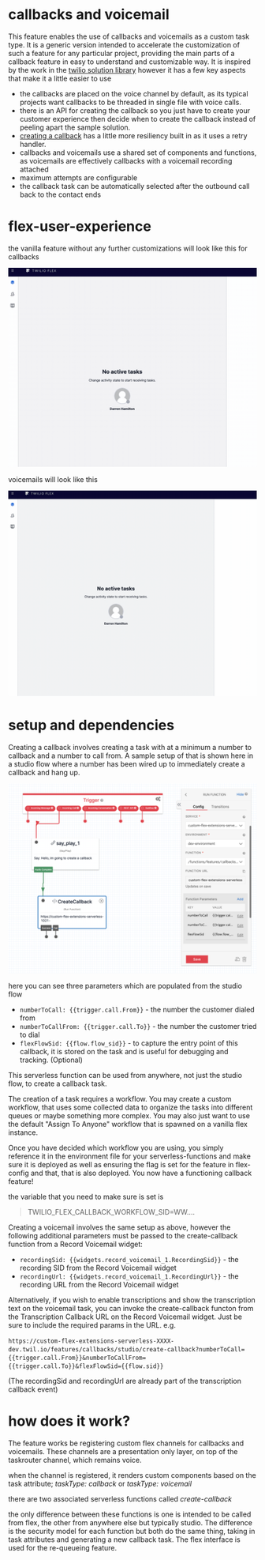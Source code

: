 # callbacks and voicemail

This feature enables the use of callbacks and voicemails as a custom task type. It is a generic version intended to accelerate the customization of such a feature for any particular project, providing the main parts of a callback feature in easy to understand and customizable way. It is inspired by the work in the [twilio solution library](https://www.twilio.com/docs/flex/solutions-library/queued-callback-and-voicemail) however it has a few key aspects that make it a little easier to use

- the callbacks are placed on the voice channel by default, as its typical projects want callbacks to be threaded in single file with voice calls.
- there is an API for creating the callback so you just have to create your customer experience then decide when to create the callback instead of peeling apart the sample solution.
- [creating a callback](../../../../serverless-functions/src/functions/features/callbacks/studio/create-callback.protected.js#L68) has a little more resiliency built in as it uses a retry handler.
- callbacks and voicemails use a shared set of components and functions, as voicemails are effectively callbacks with a voicemail recording attached
- maximum attempts are configurable
- the callback task can be automatically selected after the outbound call back to the contact ends

# flex-user-experience

the vanilla feature without any further customizations will look like this for callbacks

![alt text](screenshots/flex-user-experience.gif)

voicemails will look like this

![alt text](screenshots/flex-user-experience-vm.gif)

# setup and dependencies

Creating a callback involves creating a task with at a minimum a number to callback and a number to call from. A sample setup of that is shown here in a studio flow where a number has been wired up to immediately create a callback and hang up.

![alt text](screenshots/sample-triggering-callback.png)

here you can see three parameters which are populated from the studio flow

- `numberToCall: {{trigger.call.From}}` - the number the customer dialed from
- `numberToCallFrom: {{trigger.call.To}}` - the number the customer tried to dial
- `flexFlowSid: {{flow.flow_sid}}` - to capture the entry point of this callback, it is stored on the task and is useful for debugging and tracking. (Optional)

This serverless function can be used from anywhere, not just the studio flow, to create a callback task.

The creation of a task requires a workflow. You may create a custom workflow, that uses some collected data to organize the tasks into different queues or maybe something more complex. You may also just want to use the default "Assign To Anyone" workflow that is spawned on a vanilla flex instance.

Once you have decided which workflow you are using, you simply reference it in the environment file for your serverless-functions and make sure it is deployed as well as ensuring the flag is set for the feature in flex-config and that, that is also deployed. You now have a functioning callback feature!

the variable that you need to make sure is set is

> TWILIO_FLEX_CALLBACK_WORKFLOW_SID=WW....

Creating a voicemail involves the same setup as above, however the following additional parameters must be passed to the create-callback function from a Record Voicemail widget:

- `recordingSid: {{widgets.record_voicemail_1.RecordingSid}}` - the recording SID from the Record Voicemail widget
- `recordingUrl: {{widgets.record_voicemail_1.RecordingUrl}}` - the recording URL from the Record Voicemail widget

Alternatively, if you wish to enable transcriptions and show the transcription text on the voicemail task, you can invoke the create-callback functon from the Transcription Callback URL on the Record Voicemail widget. Just be sure to include the required params in the URL. e.g.

`https://custom-flex-extensions-serverless-XXXX-dev.twil.io/features/callbacks/studio/create-callback?numberToCall={{trigger.call.From}}&numberToCallFrom={{trigger.call.To}}&flexFlowSid={{flow.sid}}`

(The recordingSid and recordingUrl are already part of the transcription callback event)

# how does it work?

The feature works be registering custom flex channels for callbacks and voicemails. These channels are a presentation only layer, on top of the taskrouter channel, which remains voice.

when the channel is registered, it renders custom components based on the task attribute; _taskType: callback_ or _taskType: voicemail_

there are two associated serverless functions called _create-callback_

the only difference between these functions is one is intended to be called from flex, the other from anywhere else but typically studio. The difference is the security model for each function but both do the same thing, taking in task attributes and generating a new callback task. The flex interface is used for the re-queueing feature.
